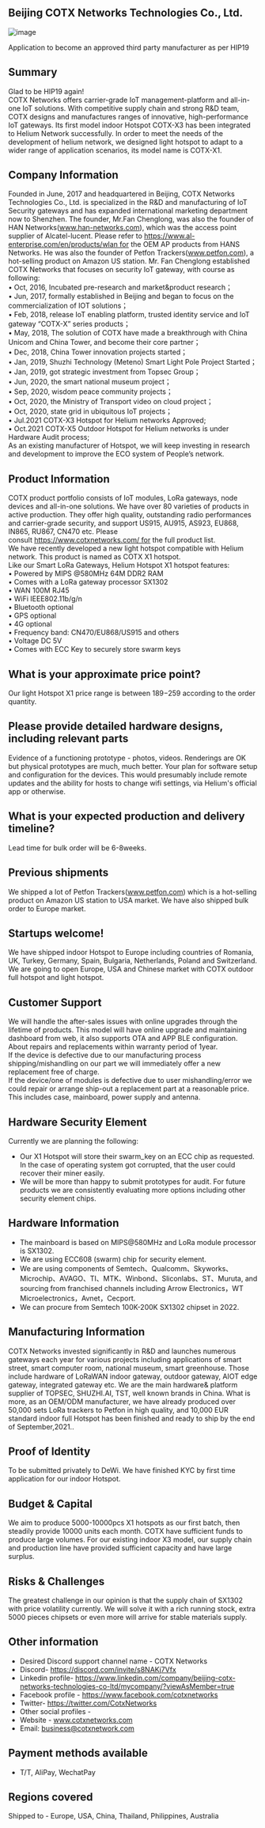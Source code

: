 ## Beijing COTX Networks Technologies Co., Ltd.
![image](https://user-images.githubusercontent.com/76096088/132642796-41eed345-e909-4f39-928c-72bcb2376c14.png)

Application to become an approved third party manufacturer as per HIP19

## Summary
Glad to be HIP19 again!  
COTX Networks offers carrier-grade IoT management-platform and all-in-one IoT solutions. With competitive supply chain and strong R&D team, COTX designs and manufactures ranges of innovative, high-performance IoT gateways. Its first model indoor Hotspot COTX-X3 has been integrated to Helium Network successfully. In order to meet the needs of the development of helium network, we designed light hotspot to adapt to a wider range of application scenarios, its model name is COTX-X1.

## Company Information
Founded in June, 2017 and headquartered in Beijing, COTX Networks Technologies Co., Ltd. is specialized in the R&D and manufacturing of IoT Security gateways and has expanded international marketing department now to Shenzhen. The founder, Mr.Fan Chenglong, was also the founder of HAN Networks(www.han-networks.com), which was the access point supplier of Alcatel-lucent. Please refer to https://www.al-enterprise.com/en/products/wlan for the OEM AP products from HANS Networks. He was also the founder of Petfon Trackers(www.petfon.com), a hot-selling product on Amazon US station. Mr. Fan Chenglong established COTX Networks that focuses on security IoT gateway, with course as following:  
• Oct, 2016, Incubated pre-research and market&product research；  
• Jun, 2017, formally established in Beijing and began to focus on the commercialization of IOT solutions；  
• Feb, 2018, release IoT enabling platform, trusted identity service and IoT gateway “COTX-X” series products；  
• May, 2018, The solution of COTX have made a breakthrough with China Unicom and China Tower, and become their core partner；  
• Dec, 2018, China Tower innovation projects started；  
• Jan, 2019, Shuzhi Technology (Meteno) Smart Light Pole Project Started；  
• Jan, 2019, got strategic investment from Topsec Group；  
• Jun, 2020, the smart national museum project；  
• Sep, 2020, wisdom peace community projects；  
• Oct, 2020, the Ministry of Transport video on cloud project；  
• Oct, 2020, state grid in ubiquitous IoT projects；  
• Jul.2021 COTX-X3 Hotspot for Helium networks Approved;  
• Oct.2021 COTX-X5 Outdoor Hotspot for Helium networks is under Hardware Audit process;   
As an existing manufacturer of Hotspot, we will keep investing in research and development to improve the ECO system of People’s network.

## Product Information 
COTX product portfolio consists of IoT modules, LoRa gateways, node devices and all-in-one solutions. We have over 80 varieties of products in active production. They offer high quality, outstanding radio performances and carrier-grade security, and support US915, AU915, AS923, EU868, IN865, RU867, CN470 etc. Please consult https://www.cotxnetworks.com/ for the full product list.  
We have recently developed a new light hotspot compatible with Helium network. This product is named as COTX X1 hotspot.  
Like our Smart LoRa Gateways, Helium Hotspot X1 hotspot features:  
• Powered by MIPS @580MHz 64M DDR2 RAM  
• Comes with a LoRa gateway processor SX1302  
• WAN 100M RJ45  
• WiFi IEEE802.11b/g/n  
• Bluetooth optional  
• GPS optional  
• 4G optional  
• Frequency band: CN470/EU868/US915 and others  
• Voltage DC 5V  
• Comes with ECC Key to securely store swarm keys  

## What is your approximate price point? 
Our light Hotspot X1 price range is between 189$-259$ according to the order quantity.
## Please provide detailed hardware designs, including relevant parts
Evidence of a functioning prototype - photos, videos. Renderings are OK but physical prototypes are much, much better. Your plan for software setup and configuration for the devices. This would presumably include remote updates and the ability for hosts to change wifi settings, via Helium's official app or otherwise.

## What is your expected production and delivery timeline?
Lead time for bulk order will be 6-8weeks.
## Previous shipments
We shipped a lot of Petfon Trackers(www.petfon.com) which is a hot-selling product on Amazon US station to USA market. We have also shipped bulk order to Europe market.
## Startups welcome! 
We have shipped indoor Hotspot to Europe including countries of Romania, UK, Turkey, Germany, Spain, Bulgaria, Netherlands, Poland and Switzerland. We are going to open Europe, USA and Chinese market with COTX outdoor full hotspot and light hotspot.

## Customer Support
We will handle the after-sales issues with online upgrades through the lifetime of products. This model will have online upgrade and maintaining dashboard from web, it also supports OTA and APP BLE configuration.
About repairs and replacements within warranty period of 1year.  
If the device is defective due to our manufacturing process shipping/mishandling on our part we will immediately offer a new replacement free of charge.  
If the device/one of modules is defective due to user mishandling/error we could repair or arrange ship-out a replacement part at a reasonable price. This includes case, mainboard, power supply and antenna.

## Hardware Security Element
Currently we are planning the following:  
* Our X1 Hotspot will store their swarm_key on an ECC chip as requested. In the case of operating system got corrupted, that the user could recover their miner easily.  
* We will be more than happy to submit prototypes for audit. For future products we are consistently evaluating more options including other security element chips.

## Hardware Information
* The mainboard is based on MIPS@580MHz and LoRa module processor is SX1302.  
* We are using ECC608 (swarm) chip for security element.  
* We are using components of Semtech、Qualcomm、Skyworks、Microchip、AVAGO、TI、MTK、Winbond、Sliconlabs、ST、Muruta, and sourcing from franchised channels including Arrow Electronics，WT Microelectronics，Avnet，Cecport.  
* We can procure from Semtech 100K-200K SX1302 chipset in 2022.

## Manufacturing Information
COTX Networks invested significantly in R&D and launches numerous gateways each year for various projects including applications of smart street, smart computer room, national museum, smart greenhouse. Those include hardware of LoRaWAN indoor gateway, outdoor gateway, AIOT edge gateway, integrated gateway etc. We are the main hardware& platform supplier of TOPSEC, SHUZHI.AI, TST, well known brands in China. What is more, as an OEM/ODM manufacturer, we have already produced over 50,000 sets LoRa trackers to Petfon in high quality, and 10,000 EUR standard indoor full Hotspot has been finished and ready to ship by the end of September,2021..

## Proof of Identity
To be submitted privately to DeWi. We have finished KYC by first time application for our indoor Hotspot.

## Budget & Capital
We aim to produce 5000-10000pcs X1 hotspots as our first batch, then steadily provide 10000 units each month. COTX have sufficient funds to produce large volumes. For our existing indoor X3 model, our supply chain and production line have provided sufficient capacity and have large surplus. 

## Risks & Challenges 
The greatest challenge in our opinion is that the supply chain of SX1302 with price volatility currently. We will solve it with a rich running stock, extra 5000 pieces chipsets or even more will arrive for stable materials supply.

## Other information
* Desired Discord support channel name - COTX Networks
* Discord- https://discord.com/invite/s8NAKj7Vfx 
* Linkedin profile- https://www.linkedin.com/company/beijing-cotx-networks-technologies-co-ltd/mycompany/?viewAsMember=true
* Facebook profile - https://www.facebook.com/cotxnetworks
* Twitter- https://twitter.com/CotxNetworks
* Other social profiles - 
* Website - www.cotxnetworks.com
* Email: business@cotxnetwork.com

## Payment methods available 
* T/T, AliPay, WechatPay

## Regions covered
Shipped to - Europe, USA, China, Thailand, Philippines, Australia
